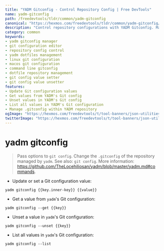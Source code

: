 ```yaml
---
title: "YADM Gitconfig - Control Repository Config | Free DevTools"
name: yadm-gitconfig
path: /freedevtools/tldr/common/yadm-gitconfig
canonical: "https://hexmos.com/freedevtools/tldr/common/yadm-gitconfig/"
description: "Control repository configurations with YADM Gitconfig. Manage local Git configurations within YADM managed repositories using command-line interface. Free online tool, no registration required."
category: common
keywords:
- yadm gitconfig manager
- git configuration editor
- repository config control
- yadm dotfiles management
- linux git configuration
- macos git configuration
- command line gitconfig
- dotfile repository management
- git config value setter
- git config value unsetter
features:
- Update Git configuration values
- Get values from YADM's Git config
- Unset values in YADM's Git config
- List all values in YADM's Git configuration
- Manage .gitconfig within YADM repository
ogImage: "https://hexmos.com/freedevtools/t/tool-banners/json-utilities-banner.png"
twitterImage: "https://hexmos.com/freedevtools/t/tool-banners/json-utilities-banner.png"
---
```


# yadm gitconfig

> Pass options to `git config`. Change the `.gitconfig` of the repository managed by `yadm`.
> See also: `git config`.
> More information: <https://github.com/TheLocehiliosan/yadm/blob/master/yadm.md#commands>.

- Update or set a Git configuration value:

`yadm gitconfig {{key.inner-key}} {{value}}`

- Get a value from `yadm`'s Git configuration:

`yadm gitconfig --get {{key}}`

- Unset a value in `yadm`'s Git configuration:

`yadm gitconfig --unset {{key}}`

- List all values in `yadm`'s Git configuration:

`yadm gitconfig --list`
